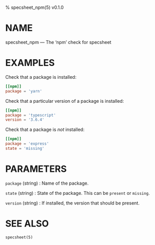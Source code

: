 % specsheet_npm(5) v0.1.0


NAME
====

specsheet_npm — The ‘npm’ check for specsheet


EXAMPLES
========

Check that a package is installed:

```toml
[[npm]]
package = 'yarn'
```

Check that a particular version of a package is installed:

```toml
[[npm]]
package = 'typescript'
version = '3.6.4'
```

Check that a package is _not_ installed:

```toml
[[npm]]
package = 'express'
state = 'missing'
```


PARAMETERS
==========

`package` (string)
: Name of the package.

`state` (string)
: State of the package. This can be `present` or `missing`.

`version` (string)
: If installed, the version that should be present.


SEE ALSO
========

`specsheet(5)`
